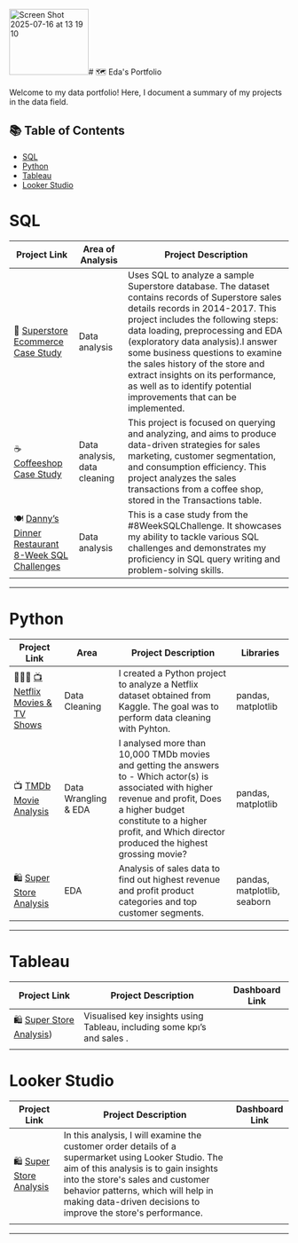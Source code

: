 <img width="143" height="119" alt="Screen Shot 2025-07-16 at 13 19 10" src="https://github.com/user-attachments/assets/3871d349-26fd-4f90-b978-2d193acffc0f" /># 🗺 Eda's Portfolio

Welcome to my data portfolio! Here, I document a summary of my projects in the data field. 

## 📚 Table of Contents
- [SQL](#sql)
- [Python](#python)
- [Tableau](#tableau)
- [Looker Studio](#looker)



# SQL

| Project Link | Area of Analysis | Project Description | 
|---|---|---|
| 🛒 [Superstore Ecommerce Case Study](https://github.com/eda-aty/Superstore-Data-Analysis)| Data analysis   | Uses SQL to analyze a sample Superstore database. The dataset contains records of Superstore sales details records in 2014-2017. This project includes the following steps: data loading, preprocessing and EDA (exploratory data analysis).I answer some business questions to examine the sales history of the store and extract insights on its performance, as well as to identify potential improvements that can be implemented.
| ☕️[Coffeeshop Case Study](https://github.com/eda-aty/Coffee-Shop-Data-Analysis-Sql-Project) | Data analysis, data cleaning   | This project is focused on querying and analyzing, and aims to produce data-driven strategies for sales marketing, customer segmentation, and consumption efficiency. This project analyzes the sales transactions from a coffee shop, stored in the Transactions table. |  
| 🍽️ [Danny’s Dinner Restaurant  8-Week SQL Challenges](https://github.com/eda-aty/Dannys_Dinner_SQL_Case_Study) | Data analysis   | This is a case study from the #8WeekSQLChallenge. It showcases my ability to tackle various SQL challenges and demonstrates my proficiency in SQL query writing and problem-solving skills. |  

***

# Python

| Project Link | Area | Project Description | Libraries |    
|---|---|---|---|
| 👩🏻‍💻 [📺 Netflix Movies & TV Shows](https://github.com/katiehuangx/CS50P/blob/main/README.md) | Data Cleaning | I created a Python project to analyze a Netflix dataset obtained from Kaggle. The goal was to perform data cleaning with Pyhton. | pandas, matplotlib| 
| 📺 [TMDb Movie Analysis](https://github.com/katiehuangx/Udacity-Data-Analyst-Nanodegree/blob/main/Project%202%20-%20TMDB%20Movie%20Analysis.ipynb) |   Data Wrangling & EDA | I analysed more than 10,000 TMDb movies and getting the answers to - Which actor(s) is associated with higher revenue and profit, Does a higher budget constitute to a higher profit, and Which director produced the highest grossing movie? | pandas, matplotlib |    
| 🛍 [Super Store Analysis](https://github.com/katiehuangx/Super-Store-Analysis/blob/main/Super_Store_Analysis.ipynb) | EDA | Analysis of sales data to find out highest revenue and profit product categories and top customer segments. | pandas, matplotlib, seaborn |


***

# Tableau

| Project Link | Project Description | Dashboard Link |
|---|---|---|
|  🛍  [Super Store Analysis](https://public.tableau.com/app/profile/eda.ata/viz/SuperstoreSaleAnalysis_17394633843600/Dashboard6)) | Visualised key insights using Tableau, including some kpı’s and sales . |  |
| |
# Looker Studio
| Project Link | Project Description | Dashboard Link |
|---|---|---|
|  🛍  [Super Store Analysis](https://lookerstudio.google.com/reporting/667ab681-40c2-4709-85ad-9504d48396c3) | In this analysis, I will examine the customer order details of a supermarket using Looker Studio. The aim of this analysis is to gain insights into the store's sales and customer behavior patterns, which will help in making data-driven decisions to improve the store's performance.   |
| |
***




